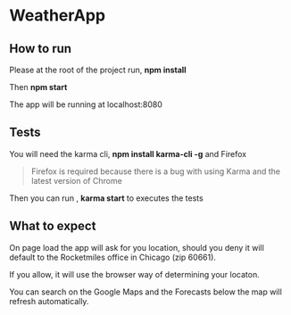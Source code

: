 # WeatherApp

## How to run
Please at the root of the project run, **npm install**

Then **npm start**

The app will be running at localhost:8080

## Tests

You will need the karma cli, **npm install karma-cli -g** and Firefox
> Firefox is required because there is a bug with using Karma and the latest version of Chrome

Then you can run , **karma start** to executes the tests 

## What to expect

On page load the app will ask for you location, should you deny it will default to the Rocketmiles office in Chicago (zip 60661).

If you allow, it will use the browser way of determining your locaton. 

You can search on the Google Maps and the Forecasts below the map will refresh automatically. 